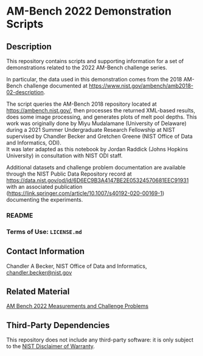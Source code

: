 # AM-Bench 2022 Demonstration Scripts

## Description

<!-- Required. Please replace the text in this section with a
     summary of the work this repository represents, or intends
     to. Sub-sections describing file contents can/should be
     removed, or replaced with a file format or folder hierarchy
     description. -->

This repository contains scripts and supporting information for 
a set of demonstrations related to the 2022 AM-Bench challenge series.

In particular, the data used in this demonstration comes from the
2018 AM-Bench challenge documented at https://www.nist.gov/ambench/amb2018-02-description.

The script queries the AM-Bench 2018 repository located at https://ambench.nist.gov/, 
then processes the returned XML-based results, does some image processing, and
generates plots of melt pool depths.  This work was originally done by Miyu Mudalamane 
(University of Delaware) during a 2021 Summer Undergraduate Research Fellowship at NIST 
supervised by Chandler Becker and Gretchen Greene (NIST Office of Data and Informatics, ODI).  
It was later adapted as this notebook by Jordan Raddick (Johns Hopkins University) in 
consultation with NIST ODI staff.

Additional datasets and challenge problem documentation are available through the NIST
Public Data Repository record at https://data.nist.gov/od/id/6D6EC9B3A4147BE2E05324570681EEC91931
with an associated publication (https://link.springer.com/article/10.1007/s40192-020-00169-1)
documenting the experiments.

### README

<!--
1. Contact information
   - PI name, NIST OU, Division, and Group names
   - Contact email address at NIST
   - Details of mailing lists, chatrooms, and discussion forums,
     where applicable
1. Related Material
   - URL for associated project on <nist.gov> or other Department of
     Commerce site, if available
   - References to user guides if stored outside of GitHub
1. Directions on appropriate citation with example text
1. References to any included non-public domain software modules, and
   additional license language if needed, *e.g.* [BSD][li-bsd],
   [GPL][li-gpl], or [MIT][li-mit]
-->

### Terms of Use: `LICENSE.md`


<!--
### CODEOWNERS

This template repository includes a file named
[CODEOWNERS](CODEOWNERS), which visitors can view to discover
which GitHub users are "in charge" of the repository. More
crucially, GitHub uses it to assign reviewers on pull requests.
GitHub documents the file (and how to write one) [here][gh-cdo].

***Please update this file*** to point to your own account or
team, so that the [Open-Source Team][gh-ost] doesn't get spammed
with spurious review requests. *Thanks!*
-->

## Contact Information

<!-- Required section. Please list your project's developers
     instead of the opensource-repo team. Note that NIST
     employees are required to list their email address in their
     GitHub profile, so the general public can get in touch. -->

Chandler A Becker, NIST Office of Data and Informatics, 
chandler.becker@nist.gov

## Related Material

<!-- Please list any publications, websites, or work related to
     your project. -->

[AM Bench 2022 Measurements and Challenge Problems](https://www.nist.gov/ambench/am-bench-2022-measurements-and-challenge-problems)

<!--
## Cite This Work
-->

<!-- Please provide a DOI, URL, and suggested citation. -->


## Third-Party Dependencies

<!-- If your project includes source code from third parties, note
     those dependencies below and link to their sub-sections in
     [THIRD_PARTY_LICENSES.md](THIRD_PARTY_LICENSES.md). If those
     terms of use prohibit you from including the third-party work
     directly, make note of how to obtain it, and make sure it is not
     checked in to this repository. -->

This repository does not include any third-party software: it is
only subject to the [NIST Disclaimer of Warranty](LICENSE.md).

<!-- References -->

[gh-cdo]: https://docs.github.com/en/repositories/managing-your-repositorys-settings-and-features/customizing-your-repository/about-code-owners
[gh-mdn]: https://github.github.com/gfm/
[gh-nst]: https://github.com/usnistgov
[gh-odi]: https://odiwiki.nist.gov/ODI/GitHub.html
[gh-osr]: https://github.com/usnistgov/opensource-repo/
[gh-ost]: https://github.com/orgs/usnistgov/teams/opensource-team
[gh-rob]: https://odiwiki.nist.gov/pub/ODI/GitHub/GHROB.pdf
[gh-tpl]: https://github.com/usnistgov/carpentries-development/discussions/3
[li-bsd]: https://opensource.org/licenses/bsd-license
[li-gpl]: https://opensource.org/licenses/gpl-license
[li-mit]: https://opensource.org/licenses/mit-license
[nist-code]: https://code.nist.gov
[nist-open]: https://www.nist.gov/open/copyright-fair-use-and-licensing-statements-srd-data-software-and-technical-series-publications
[wk-rdm]: https://en.wikipedia.org/wiki/README
